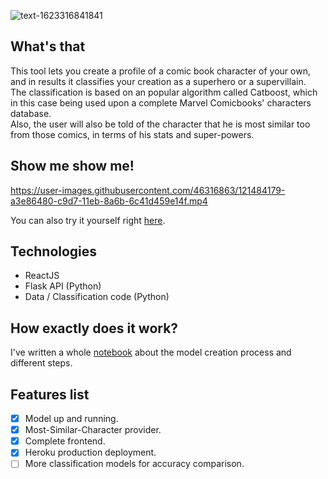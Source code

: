
![text-1623316841841](https://user-images.githubusercontent.com/46316863/121499802-6212ea80-c9e6-11eb-8987-f05ad174640b.png)
## What's that
This tool lets you create a profile of a comic book character of your own, and in results it classifies your creation as a superhero or a supervillain.
<br/> The classification is based on an popular algorithm called Catboost, which in this case being used upon a complete Marvel Comicbooks' characters database.
<br/> Also, the user will also be told of the character that he is most similar too from those comics, in terms of his stats and super-powers.

## Show me show me!

https://user-images.githubusercontent.com/46316863/121484179-a3e86480-c9d7-11eb-8a6b-6c41d459e14f.mp4

You can also try it yourself right <a href="http://marvel-ai.herokuapp.com">here</a>.

## Technologies
- ReactJS
- Flask API (Python)
- Data / Classification code (Python)

## How exactly does it work?
I've written a whole <a href="https://github.com/YotamNHL/marvel-classifier/blob/master/main.ipynb">notebook</a> about the model creation process and different steps.

## Features list
- [x] Model up and running.
- [x] Most-Similar-Character provider.
- [x] Complete frontend.
- [x] Heroku production deployment.
- [ ] More classification models for accuracy comparison.
